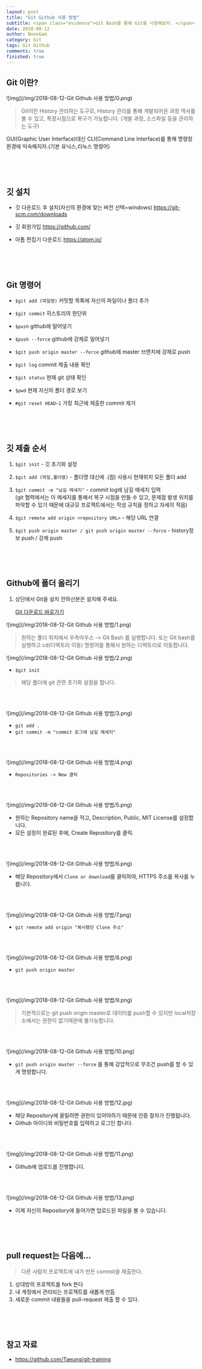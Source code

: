 ```yaml
---
layout: post
title: "Git Github 사용 방법"
subtitle: <span class="evidence">Git Bash를 통해 Git을 사용해보자. </span>
date: 2018-08-12
author: NoonGam
category: Git
tags: Git Github
comments: true
finished: true
---
```




## Git 이란?

![img](/img/2018-08-12-Git Github 사용 방법/0.png)

> Git이란 History 관리하는 도구로, History 관리를 통해 개발되어온 과정 역사를 볼 수 있고, 특정시점으로 복구가 가능합니다.
(개발 과정, 소스파일 등을 관리하는 도구)

<span class="b">GUI(Graphic User Interface)</span>대신 <span class="r">CLI(Command Line Interface)</span>를 통해 명령창 환경에 익숙해지자.(기본 유닉스,리눅스 명령어)




<br><br><br>

## 깃 설치

- 깃 다운로드 후 설치(자신의 환경에 맞는 버전 선택=windows)
https://git-scm.com/downloads

- 깃 회원가입
https://github.com/

- 아톰 편집기 다운로드
https://atom.io/






<br><br><br>

## Git 명령어

- ```$git add (파일명)```
커밋할 목록에 자신의 파일이나 폴더 추가

- ```$git commit```
히스토리의 한단위

- ```$push```
github에 밀어넣기

- ```$push --force```
github에 강제로 밀어넣기



- ```$git push origin master --force```
github에 master 브랜치에 강제로 push

- ```$git log```
commit 제출 내용 확인

- ```$git status```
현재 git 상태 확인

- ```$pwd```
현재 자신의 폴더 경로 보기

- ```#git reset HEAD~1```
가장 최근에 제출한 commit 제거





<br><br><br>

## 깃 제출 순서


1. ```$git init```  - 깃 초기화 설정

2. ```$git add (파일,폴더명)```  -  폴더명 대신에 .(점) 사용시 현재위치 모든 폴더 add

3. ```$git commit -m "남길 메세지"``` - commit log에 남길 메세지 입력 <br>(git 협력에서는 이 메세지를 통해서 복구 시점을 만들 수 있고, 문제점 발생 위치를 파악할 수 있기 때문에 대규모 프로젝트에서는 작성 규칙을 정하고 자세히 적음)

4. ```$git remote add origin <repository URL>``` - 해당 URL 연결

5. ```$git push origin master / git push origin master --force``` - history정보 push / 강제 push

<br><br><br>


## Github에 폴더 올리기

1. 상단에서 Git을 설치 안하신분은 설치해 주세요.

   [Git 다운로드 바로가기](https://git-scm.com/downloads)


![img](/img/2018-08-12-Git Github 사용 방법/1.png)

> 원하는 폴더 위치에서 우측마우스 -> Git Bash 를 실행합니다. 또는 Git bash를 실행하고 cd(디렉토리 이동) 명령어를 통해서 원하는 디렉토리로 이동합니다.  

![img](/img/2018-08-12-Git Github 사용 방법/2.png)

- ```$git init```

> 해당 폴더에 git 관련 초기화 설정을 합니다.

<br><br>

![img](/img/2018-08-12-Git Github 사용 방법/3.png)

- ```git add .```
- ```git commit -m "commit 로그에 남길 메세지"```

<br><br>

![img](/img/2018-08-12-Git Github 사용 방법/4.png)

- ```Repositories -> New 클릭```

<br><br>

![img](/img/2018-08-12-Git Github 사용 방법/5.png)

- 원하는 Repository name을 적고, Description, Public, MIT License를 설정합니다.
- 모든 설정이 완료된 후에, Create Repository를 클릭.

<br><br>

![img](/img/2018-08-12-Git Github 사용 방법/6.png)

- 해당 Repository에서 ```Clone or download```를 클릭하여, HTTPS 주소를 복사를 누릅니다.

<br><br>

![img](/img/2018-08-12-Git Github 사용 방법/7.png)

- ```git remote add origin "복사했던 Clone 주소"```

<br><br>

![img](/img/2018-08-12-Git Github 사용 방법/8.png)

- ```git push origin master```

<br><br>

![img](/img/2018-08-12-Git Github 사용 방법/9.png)

> 기본적으로는 git push origin master로 데이터를 push할 수 있지만 local저장소에서는 권한이 없기때문에 불가능합니다.

<br><br>

![img](/img/2018-08-12-Git Github 사용 방법/10.png)

- ```git push origin master --force``` 를 통해 강압적으로 무조건 push를 할 수 있게 명령합니다.


<br><br>

![img](/img/2018-08-12-Git Github 사용 방법/12.jpg)

- 해당 Repository에 올릴려면 권한이 있어야하기 때문에 인증 절차가 진행됩니다.
- Github 아이디와 비밀번호를 입력하고 로그인 합니다.

<br><br>

![img](/img/2018-08-12-Git Github 사용 방법/11.png)

- Github에 업로드를 진행합니다.

<br><br>

![img](/img/2018-08-12-Git Github 사용 방법/13.png)

- 이제 자신의 Repository에 들어가면 업로드된 파일을 볼 수 있습니다.


<br><br><br>

## pull request는 다음에...

> 다른 사람의 프로젝트에 내가 만든 commit을 제출한다.

1. 상대방의 프로젝트를 fork 뜬다
2. 내 계정에서 관리되는 프로젝트를 새롭게 만듬
3. 새로운 commit 내용들을 pull-request 제출 할 수 있다.

<br><br><br>

## 참고 자료
* https://github.com/Taeung/git-training
